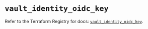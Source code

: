 # `vault_identity_oidc_key`

Refer to the Terraform Registry for docs: [`vault_identity_oidc_key`](https://registry.terraform.io/providers/hashicorp/vault/4.5.0/docs/resources/identity_oidc_key).

